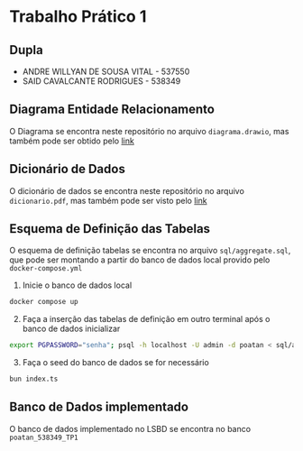 # Trabalho Prático 1

## Dupla

- ANDRE WILLYAN DE SOUSA VITAL - 537550
- SAID CAVALCANTE RODRIGUES - 538349

## Diagrama Entidade Relacionamento

O Diagrama se encontra neste repositório no arquivo `diagrama.drawio`, mas também pode ser obtido pelo [link](https://drive.google.com/file/d/1jY5N2cmNLedmkrCaplbMV5UdeteGBD3G/view?usp=sharing)

## Dicionário de Dados

O dicionário de dados se encontra neste repositório no arquivo `dicionario.pdf`, mas também pode ser visto pelo [link](https://www.canva.com/design/DAFxqJW3x18/1e-LUwC9Jijl3cq-PwopJA/edit?utm_content=DAFxqJW3x18&utm_campaign=designshare&utm_medium=link2&utm_source=sharebutton)

## Esquema de Definição das Tabelas

O esquema de definição tabelas se encontra no arquivo `sql/aggregate.sql`, que pode ser montando a partir do banco de dados local provido pelo `docker-compose.yml`

1. Inicie o banco de dados local

```bash
docker compose up
```

2. Faça a inserção das tabelas de definição em outro terminal após o banco de dados inicializar

```bash
export PGPASSWORD="senha"; psql -h localhost -U admin -d poatan < sql/aggregate.sql
```

3. Faça o seed do banco de dados se for necessário

```bash
bun index.ts
```

## Banco de Dados implementado

O banco de dados implementado no LSBD se encontra no banco `poatan_538349_TP1`
